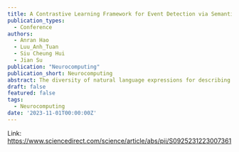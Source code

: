 ```yaml
---
title: A Contrastive Learning Framework for Event Detection via Semantic Type Prototype Representation Modeling
publication_types:
  - Conference
authors:
  - Anran Hao
  - Luu_Anh_Tuan
  - Siu Cheung Hui
  - Jian Su
publication: "Neurocomputing"
publication_short: Neurocomputing
abstract: The diversity of natural language expressions for describing events poses a challenge for the task of Event Detection (ED) with machine learning methods. To detect and classify event mentions, ED models essentially need to construct a semantic linkage between representations of the mentions and a set of target types. Unfortunately, most existing models use meaningless homogeneous one-hot vectors to represent the event type classes in ED, ignoring the fact that the event type labels also consist of meaningful words and can provide important clues for type representation learning. In this paper, we propose a Contrastive Semantic Prototype Representation Learning Framework for Event Detection (SemPRE), which exploits the pre-defined event type label words to inject the semantic information of the types and guide event detection. Specifically, we utilize pre-trained BERT to fuse text and event type into a joint representation space, and employ a contrastive-regularized module to enhance cross-type interaction. We conduct extensive experiments on the ACE 2005 and MAVEN benchmark datasets. The performance results show that our proposed SemPRE model achieves state-of-the-art performance on the datasets and outperforms existing baselines on limited annotated data and without using any external resources. Further analysis shows that our model is also effective in detecting multiple events and ambiguous trigger words.
draft: false
featured: false
tags:
  - Neurocomputing
date: '2023-11-01T00:00:00Z'
---
```

Link: https://www.sciencedirect.com/science/article/abs/pii/S0925231223007361
